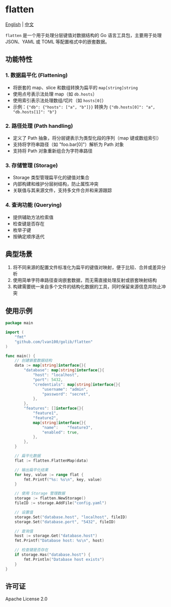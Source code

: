 # flatten

[English](README.md) | [中文](README_CN.md)

`flatten` 是一个用于处理分层键值对数据结构的 Go 语言工具包，主要用于处理 JSON、YAML 或 TOML 等配置格式中的嵌套数据。

## 功能特性

### 1. 数据扁平化 (Flattening)

- 将嵌套的 map、slice 和数组转换为扁平的 `map[string]string`
- 使用点号表示法处理 map（如 `db.hosts`）
- 使用索引表示法处理数组/切片（如 `hosts[0]`）
- 示例：`{"db": {"hosts": ["a", "b"]}}` 转换为 `{"db.hosts[0]": "a", "db.hosts[1]": "b"}`

### 2. 路径处理 (Path handling)

- 定义了 Path 抽象，将分层键表示为类型化段的序列（map 键或数组索引）
- 支持将字符串路径（如 "foo.bar[0]"）解析为 Path 对象
- 支持将 Path 对象重新组合为字符串路径

### 3. 存储管理 (Storage)

- Storage 类型管理扁平化的键值对集合
- 内部构建和维护分层树结构，防止属性冲突
- 关联值与其来源文件，支持多文件合并和来源跟踪

### 4. 查询功能 (Querying)

- 提供辅助方法检索值
- 检查键是否存在
- 枚举子键
- 按确定顺序迭代

## 典型场景

1. 将不同来源的配置文件标准化为扁平的键值对映射，便于比较、合并或差异分析
2. 使用简单字符串路径查询嵌套数据，而无需直接处理反射或嵌套映射结构
3. 构建需要统一来自多个文件的结构化数据的工具，同时保留来源信息并防止冲突

## 使用示例

```go
package main

import (
	"fmt"
	"github.com/lvan100/golib/flatten"
)

func main() {
	// 创建嵌套数据结构
	data := map[string]interface{}{
		"database": map[string]interface{}{
			"host": "localhost",
			"port": 5432,
			"credentials": map[string]interface{}{
				"username": "admin",
				"password": "secret",
			},
		},
		"features": []interface{}{
			"feature1",
			"feature2",
			map[string]interface{}{
				"name":    "feature3",
				"enabled": true,
			},
		},
	}

	// 扁平化数据
	flat := flatten.FlattenMap(data)

	// 输出扁平化结果
	for key, value := range flat {
		fmt.Printf("%s: %s\n", key, value)
	}

	// 使用 Storage 管理数据
	storage := flatten.NewStorage()
	fileID := storage.AddFile("config.yaml")

	// 设置值
	storage.Set("database.host", "localhost", fileID)
	storage.Set("database.port", "5432", fileID)

	// 查询值
	host := storage.Get("database.host")
	fmt.Printf("Database host: %s\n", host)

	// 检查键是否存在
	if storage.Has("database.host") {
		fmt.Println("Database host exists")
	}
}
```

## 许可证

Apache License 2.0